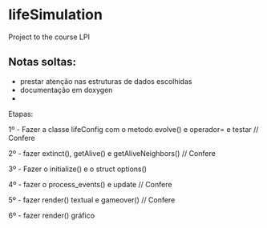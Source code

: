 # lifeSimulation
Project to the course LPI




## Notas soltas:
- prestar atenção nas estruturas de dados escolhidas
- documentação em doxygen
-

Etapas:

1º - Fazer a classe lifeConfig com o metodo evolve() e operador= e testar // Confere

2º - fazer extinct(), getAlive() e getAliveNeighbors() // Confere

3º - Fazer o initialize() e o struct options()

4º - fazer o process_events() e update // Confere

5º - fazer render() textual e gameover() // Confere

6º - fazer render() gráfico
